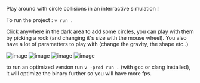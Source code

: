 Play around with circle collisions in an interractive simulation !

To run the project : `v run .`

Click anywhere in the dark area to add some circles, you can play with them by picking a rock (and changing it's size with the mouse wheel). You also have a lot of parametters to play with (change the gravity, the shape etc..)

![image](https://github.com/user-attachments/assets/829a0426-3996-492e-a7b2-a827705853d8)
![image](https://github.com/user-attachments/assets/0ce3d84e-0716-49c3-ad45-9c43d8831a1e)
![image](https://github.com/user-attachments/assets/c8871880-faef-41cf-9599-6333fb2ec91a)
![image](https://github.com/user-attachments/assets/4b8212c3-63e4-4da7-bf54-55473b4c50f0)



to run an optimized version run `v -prod run .` (with gcc or clang installed), it will optimize the binary further so you will have more fps.
